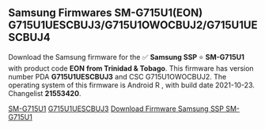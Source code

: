 <h2>Samsung Firmwares SM-G715U1(EON) G715U1UESCBUJ3/G715U1OWOCBUJ2/G715U1UESCBUJ4</h2>
Download the Samsung firmware for the ✅ <strong>Samsung SSP </strong> ⭐ <strong>SM-G715U1</strong> with product code <strong>EON</strong> <strong> from Trinidad & Tobago</strong>. This firmware has version number PDA <strong>G715U1UESCBUJ3</strong> and CSC G715U1OWOCBUJ2. The operating system of this firmware is Android R , with build date 2021-10-23. Changelist <strong>21553420</strong>.


[SM-G715U1](https://samfirm.shop/samsung/model/SM-G715U1)
[G715U1UESCBUJ3](https://samfirm.shop/samsung/pda/G715U1UESCBUJ3)
[Download Firmware Samsung SSP SM-G715U1](https://samfirm.shop/samsung/firmware/467966)
